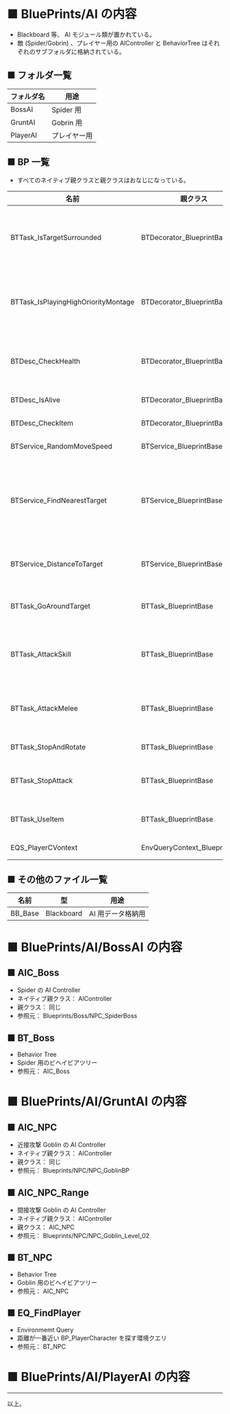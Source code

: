 # ■ BluePrints/AI の内容
* Blackboard 等、 AI モジュール類が置かれている。
* 敵 (Spider/Gobrin) 、プレイヤー用の AIController と BehaviorTree はそれぞれのサブフォルダに格納されている。

## ■ フォルダ一覧
| フォルダ名 | 用途 |
| ----- | ----- |
| BossAI | Spider 用  |
| GruntAI | Gobrin 用  |
| PlayerAI | プレイヤー用 |

## ■ BP 一覧
* すべてのネイティブ親クラスと親クラスはおなじになっている。

| 名前 | 親クラス | 用途 | 参照元 |
| ----- | ----- | ----- | ----- |
| BTTask_IsTargetSurrounded | BTDecorator_BlueprintBase | **中身は Decorator なのにファイル名は Task になっている。要確認**<br>指定の Actor の指定距離内に指定以上の Actor がいる場合に真を返す | BT_Player |
| BTTask_IsPlayingHighOriorityMontage | BTDecorator_BlueprintBase | **中身は Decorator なのにファイル名は Task になっている。要確認**<br>高い優先順位の AnimationMontage が再生中の場合は真を返す | BT_Player |
| BTDesc_CheckHealth | BTDecorator_BlueprintBase | Player 自身の HP が指定された割合**以下**の場合は真を返す<br>**Blackboard にプレイヤーの HP の割合を置いた方が実装として素直なように感じる** | BT_Player |
| BTDesc_IsAlive | BTDecorator_BlueprintBase | 自身が生きている場合は真を返す | BT_NPC |
| BTDesc_CheckItem | BTDecorator_BlueprintBase | 指定スロットに指定のアイテムを設定していた場合に真を返す | BT_Player |
| BTService_RandomMoveSpeed | BTService_BlueprintBase | 自身の移動速度を指定範囲内のランダムに設定 | BT_NPC |
| BTService_FindNearestTarget | BTService_BlueprintBase | 自身と反する Player/Enemy Tag を持つ最も近い Actor とその距離を Blackboard に書き込む<br>**Actor は毎ループ Blackboard へ書き込み、 Distance はループ終了後に Blackboard に書き込む**  | BT_Boss<br>BT_NPC<br>BT_Player |
| BTService_DistanceToTarget | BTService_BlueprintBase | BTService_FindNearestTarget で設定した Actor までの距離を測りなおして Blackboard に書き込む | BT_Boss<br>BT_NPC |
| BTTask_GoAroundTarget | BTTask_BlueprintBase | BTService_FindNearestTarget で設定した Actor の周辺でランダムな位置を Blackboard に書き込む | BT_NPC<br>BT_Player |
| BTTask_AttackSkill | BTTask_BlueprintBase | 自身に対して DoSkillAtack を呼び出す<br>**Delay が固定なので、 DoSkillAtack から適切な値を返せないか要確認** | BT_Boss<br>BT_Player |
| BTTask_AttackMelee | BTTask_BlueprintBase | 自身に対して DoMeleeAtack を呼び出す<br>**Delay が固定なので、 DoSkillAtack から適切な値を返せないか要確認** | BT_NPC<br>BT_Player |
| BTTask_StopAndRotate | BTTask_BlueprintBase | 移動を止めて、ターゲットの方向を向かせる | BT_Player |
| BTTask_StopAttack | BTTask_BlueprintBase | 現在有効になっているアビリティをすべてキャンセルする<br>**AbilityTag の指定をしていない。要確認** | BT_Player |
| BTTask_UseItem | BTTask_BlueprintBase | 自身に対して UseItemPotion を呼び出す<br>**Delay していない。要確認** | BT_Player |
| EQS_PlayerCVontext | EnvQueryContext_BlueprintBase | BP_PlayerCharacter を探す環境クエリ | GruntAI/EQ_FindPlayer |

## ■ その他のファイル一覧
| 名前 | 型 | 用途 |
| ----- | ----- | ----- |
| BB_Base | Blackboard | AI 用データ格納用 |


# ■ BluePrints/AI/BossAI の内容
## ■ AIC_Boss
* Spider の AI Controller
* ネイティブ親クラス： AIController
* 親クラス： 同じ
* 参照元： Blueprints/Boss/NPC_SpiderBoss

## ■ BT_Boss
* Behavior Tree
* Spider 用のビヘイビアツリー
* 参照元： AIC_Boss

# ■ BluePrints/AI/GruntAI の内容
## ■ AIC_NPC
* 近接攻撃 Goblin の AI Controller
* ネイティブ親クラス： AIController
* 親クラス： 同じ
* 参照元： Blueprints/NPC/NPC_GoblinBP

## ■ AIC_NPC_Range
* 間接攻撃 Goblin の AI Controller
* ネイティブ親クラス： AIController
* 親クラス： AIC_NPC
* 参照元： Blueprints/NPC/NPC_Goblin_Level_02

## ■ BT_NPC
* Behavior Tree
* Goblin 用のビヘイビアツリー
* 参照元： AIC_NPC

## ■ EQ_FindPlayer
* Environmemt Query 
* 距離が一番近い BP_PlayerCharacter を探す環境クエリ
* 参照元： BT_NPC


# ■ BluePrints/AI/PlayerAI の内容

----
以上。
